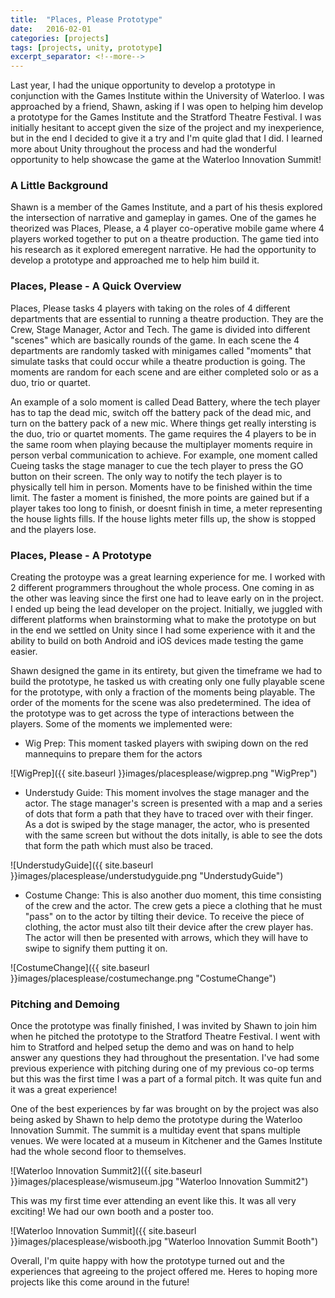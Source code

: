 ```yaml
---
title:  "Places, Please Prototype"
date:   2016-02-01
categories: [projects]
tags: [projects, unity, prototype]
excerpt_separator: <!--more-->
---
```


Last year, I had the unique opportunity to develop a prototype in conjunction with the Games Institute within the University of Waterloo. I was approached by a friend, Shawn, asking if I was open to helping him develop a prototype for the Games Institute and the Stratford Theatre Festival. I was initially hesitant to accept given the size of the project and my inexperience, but in the end I decided to give it a try and I'm quite glad that I did. I learned more about Unity throughout the process and had the wonderful opportunity to help showcase the game at the Waterloo Innovation Summit!  <!--more-->

### A Little Background

Shawn is a member of the Games Institute, and a part of his thesis explored the intersection of narrative and gameplay in games. One of the games he theorized was Places, Please, a 4 player co-operative mobile game where 4 players worked together to put on a theatre production. The game tied into his research as it explored emeregent narrative. He had the opportunity to develop a prototype and approached me to help him build it. 


### Places, Please - A Quick Overview

Places, Please tasks 4 players with taking on the roles of 4 different departments that are essential to running a theatre production. They are the Crew, Stage Manager, Actor and Tech. The game is divided into different "scenes" which are basically rounds of the game. In each scene the 4 departments are randomly tasked with minigames called "moments" that simulate tasks that could occur while a theatre production is going. The moments are random for each scene and are either completed solo or as a duo, trio or quartet. 

An example of a solo moment is called Dead Battery, where the tech player has to tap the dead mic, switch off the battery pack of the dead mic, and turn on the battery pack of a new mic. Where things get really intersting is the duo, trio or quartet moments. The game requires the 4 players to be in the same room when playing because the multiplayer moments require in person verbal communication to achieve. For example, one moment called Cueing tasks the stage manager to cue the tech player to press the GO button on their screen. The only way to notify the tech player is to physically tell him in person. Moments have to be finished within the time limit. The faster a moment is finished, the more points are gained but if a player takes too long to finish, or doesnt finish in time, a meter representing the house lights fills. If the house lights meter fills up, the show is stopped and the players lose.  

### Places, Please - A Prototype

Creating the protoype was a great learning experience for me. I worked with 2 different programmers throughout the whole process. One coming in as the other was leaving since the first one had to leave early on in the project. I ended up being the lead developer on the project. Initially, we juggled with different platforms when brainstorming what to make the prototype on but in the end we settled on Unity since I had some experience with it and the ability to build on both Android and iOS devices made testing the game easier.  

Shawn designed the game in its entirety, but given the timeframe we had to build the prototype, he tasked us with creating only one fully playable scene for the prototype, with only a fraction of the moments being playable. The order of the moments for the scene was also predetermined. The idea of the prototype was to get across the type of interactions between the players. Some of the moments we implemented were:

+ Wig Prep: This moment tasked players with swiping down on the red mannequins to prepare them for the actors 

![WigPrep]({{ site.baseurl }}images/placesplease/wigprep.png "WigPrep")

+ Understudy Guide: This moment involves the stage manager and the actor. The stage manager's screen is presented with a map and a series of dots that form a path that they have to traced over with their finger. As a dot is swiped by the stage manager, the actor, who is presented with the same screen but without the dots initally, is able to see the dots that form the path which must also be traced.

![UnderstudyGuide]({{ site.baseurl }}images/placesplease/understudyguide.png "UnderstudyGuide")

+ Costume Change: This is also another duo moment, this time consisting of the crew and the actor. The crew gets a piece a clothing that he must "pass" on to the actor by tilting their device. To receive the piece of clothing, the actor must also tilt their device after the crew player has. The actor will then be presented with arrows, which they will have to swipe to signify them putting it on. 

![CostumeChange]({{ site.baseurl }}images/placesplease/costumechange.png "CostumeChange")

### Pitching and Demoing

Once the prototype was finally finished, I was invited by Shawn to join him when he pitched the prototype to the Stratford Theatre Festival. I went with him to Stratford and helped setup the demo and was on hand to help answer any questions they had throughout the presentation. I've had some previous experience with pitching during one of my previous co-op terms but this was the first time I was a part of a formal pitch. It was quite fun and it was a great experience!

One of the best experiences by far was brought on by the project was also being asked by Shawn to help demo the prototype during the Waterloo Innovation Summit. The summit is a multiday event that spans multiple venues. We were located at a museum in Kitchener and the Games Institute had the whole second floor to themselves. 

![Waterloo Innovation Summit2]({{ site.baseurl }}images/placesplease/wismuseum.jpg "Waterloo Innovation Summit2")

This was my first time ever attending an event like this. It was all very exciting! We had our own booth and a poster too.

![Waterloo Innovation Summit]({{ site.baseurl }}images/placesplease/wisbooth.jpg "Waterloo Innovation Summit Booth")


Overall, I'm quite happy with how the prototype turned out and the experiences that agreeing to the project offered me. Heres to hoping more projects like this come around in the future!